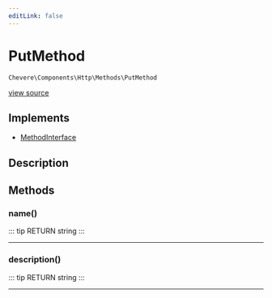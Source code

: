 ```yaml
---
editLink: false
---
```


# PutMethod

`Chevere\Components\Http\Methods\PutMethod`

[view source](https://github.com/chevere/chevere/blob/master/Http/Methods/PutMethod.php)

## Implements

- [MethodInterface](../../../Interfaces/Http/MethodInterface.md)

## Description



## Methods

### name()

::: tip RETURN
string
:::

---

### description()

::: tip RETURN
string
:::

---
